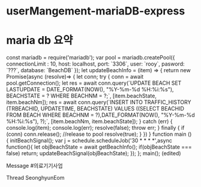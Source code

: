 # userMangement-mariaDB-express

<h1> maria db 요약</h1>
const mariadb = require('mariadb');
var pool  = mariadb.createPool({
    connectionLimit : 10,
    host: localhost,
    port: `3306`,
    user: `rooy`,
    pasword: `???`,
    database: `BeachDB`
});
let updateBeachInfo = (item) => {
    return new Promise(async (resolve)=> {
        let conn;
        try {
            conn = await pool.getConnection();
            let res = await conn.query(`UPDATE BEACH
                                            SET LASTUPDATE = DATE_FORMAT(NOW(), "%Y-%m-%d %H:%i:%s"),
                                                BEACHSTATE = ?
                                        WHERE BEACHNM = ?;`, [item.beachState, item.beachNm]);
            res = await conn.query(`INSERT INTO TRAFFIC_HISTORY (TRBEACHID, UPDATETIME, BEACHSTATE)
                                    VALUES ((SELECT BEACHID FROM BEACH WHERE BEACHNM = ?),DATE_FORMAT(NOW(), "%Y-%m-%d %H:%i:%s"), ?);`, [item.beachNm, item.beachState]);
        } catch (err) {
            console.log(item);
            console.log(err);
            resolve(false);
          throw err;
        } finally {
            if (conn) conn.release(); //release to pool
            resolve(true);
        }
    })
}
function main () {
    initBeachSignal();
    var j = schedule.scheduleJob('30 * * * *',async function(){
        let objBeachState = await getBeachInfo();
        if(objBeachState === false) return;
        updateBeachSignal(objBeachState);
    });
};
main(); (edited) 
















Message #의료기기사업

Thread
SeonghyunEom

